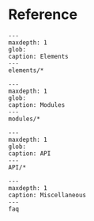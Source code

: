 # Reference

```{toctree}
---
maxdepth: 1
glob:
caption: Elements
---
elements/*
```

```{toctree}
---
maxdepth: 1
glob:
caption: Modules
---
modules/*
```
```{toctree}
---
maxdepth: 1
glob:
caption: API
---
API/*
```

```{toctree}
---
maxdepth: 1
caption: Miscellaneous
---
faq
```
